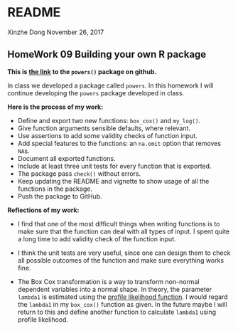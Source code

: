 README
================
Xinzhe Dong
November 26, 2017

HomeWork 09 Building your own R package
---------------------------------------

**This is [the link](https://github.com/hannahdxz/powers) to the `powers()` package on github.**

In class we developed a package called `powers`. In this homework I will continue developing the `powers` package developed in class.

**Here is the process of my work:**

-   Define and export two new functions: `box_cox()` and `my_log()`.
-   Give function arguments sensible defaults, where relevant.
-   Use assertions to add some validity checks of function input.
-   Add special features to the functions: an `na.omit` option that removes `NA`s.
-   Document all exported functions.
-   Include at least three unit tests for every function that is exported.
-   The package pass `check()` without errors.
-   Keep updating the README and vignette to show usage of all the functions in the package.
-   Push the package to GitHub.

**Reflections of my work:**

-   I find that one of the most difficult things when writing functions is to make sure that the function can deal with all types of input. I spent quite a long time to add validity check of the function input.

-   I think the unit tests are very useful, since one can design them to check all possible outcomes of the function and make sure everything works fine.

-   The Box Cox transformation is a way to transform non-normal dependent variables into a normal shape. In theory, the parameter `lambda1` is estimated using the [profile likelihood function](https://en.wikipedia.org/wiki/Profile_likelihood). I would regard the `lambda1` in my `box_cox()` function as given. In the future maybe I will return to this and define another function to calculate `lambda1` using profile likelihood.
